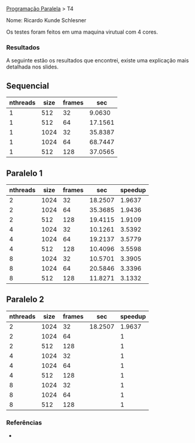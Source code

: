 [Programação Paralela](https://github.com/AndreaInfUFSM/elc139-2018a) > T4

Nome: Ricardo Kunde Schlesner

Os testes foram feitos em uma maquina virutual com 4 cores.

### Resultados

A seguinte estão os resultados que encontrei, existe uma explicação mais detalhada nos slides.

## Sequencial

| nthreads | size    | frames    | sec     |
|----------|---------|-----------|---------|
| 1        | 512     | 32        | 9.0630  |
| 1        | 512     | 64        | 17.1561 |
| 1        | 1024    | 32        | 35.8387 |
| 1        | 1024    | 64        | 68.7447 |
| 1        | 512     | 128       | 37.0565 |


## Paralelo 1

| nthreads | size    | frames    | sec     | speedup | 
|----------|---------|-----------|---------|---------|
| 2        | 1024    | 32        | 18.2507 | 1.9637  |
| 2        | 1024    | 64        | 35.3685 | 1.9436  |
| 2        | 512     | 128       | 19.4115 | 1.9109  |
| 4        | 1024    | 32        | 10.1261 | 3.5392  |
| 4        | 1024    | 64        | 19.2137 | 3.5779  |
| 4        | 512     | 128       | 10.4096 | 3.5598  |
| 8        | 1024    | 32        | 10.5701 | 3.3905  |
| 8        | 1024    | 64        | 20.5846 | 3.3396  |
| 8        | 512     | 128       | 11.8271 | 3.1332  |


## Paralelo 2

| nthreads | size    | frames    | sec     | speedup | 
|----------|---------|-----------|---------|---------|
| 2        | 1024    | 32        | 18.2507 | 1.9637  |
| 2        | 1024    | 64        |  | 1       |
| 2        | 512     | 128       |  | 1       |
| 4        | 1024    | 32        |  | 1       |
| 4        | 1024    | 64        |  | 1       |
| 4        | 512     | 128       |  | 1       |
| 8        | 1024    | 32        |  | 1       |
| 8        | 1024    | 64        |  | 1       |
| 8        | 512     | 128       |  | 1       |


### Referências
-

